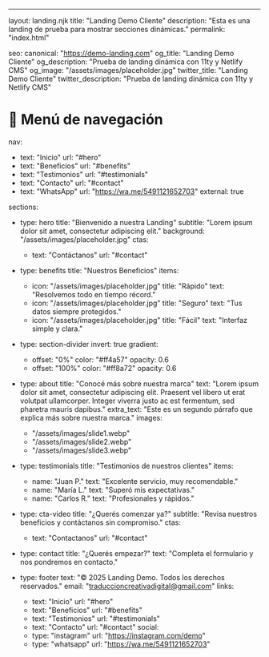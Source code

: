 ---
layout: landing.njk
title: "Landing Demo Cliente"
description: "Esta es una landing de prueba para mostrar secciones dinámicas."
permalink: "index.html"

seo:
  canonical: "https://demo-landing.com"
  og_title: "Landing Demo Cliente"
  og_description: "Prueba de landing dinámica con 11ty y Netlify CMS"
  og_image: "/assets/images/placeholder.jpg"
  twitter_title: "Landing Demo Cliente"
  twitter_description: "Prueba de landing dinámica con 11ty y Netlify CMS"

# 🔹 Menú de navegación
nav:
  - text: "Inicio"
    url: "#hero"
  - text: "Beneficios"
    url: "#benefits"
  - text: "Testimonios"
    url: "#testimonials"
  - text: "Contacto"
    url: "#contact"
  - text: "WhatsApp"
    url: "https://wa.me/5491121652703"
    external: true

sections:
  - type: hero
    title: "Bienvenido a nuestra Landing"
    subtitle: "Lorem ipsum dolor sit amet, consectetur adipiscing elit."
    background: "/assets/images/placeholder.jpg"
    ctas:
      - text: "Contáctanos"
        url: "#contact"

  - type: benefits
    title: "Nuestros Beneficios"
    items:
      - icon: "/assets/images/placeholder.jpg"
        title: "Rápido"
        text: "Resolvemos todo en tiempo récord."
      - icon: "/assets/images/placeholder.jpg"
        title: "Seguro"
        text: "Tus datos siempre protegidos."
      - icon: "/assets/images/placeholder.jpg"
        title: "Fácil"
        text: "Interfaz simple y clara."

  - type: section-divider
    invert: true
    gradient:
      - offset: "0%"
        color: "#ff4a57"
        opacity: 0.6
      - offset: "100%"
        color: "#ff8a72"
        opacity: 0.6

  - type: about
    title: "Conocé más sobre nuestra marca"
    text: "Lorem ipsum dolor sit amet, consectetur adipiscing elit. Praesent vel libero ut erat volutpat ullamcorper. Integer viverra justo ac est fermentum, sed pharetra mauris dapibus."
    extra_text: "Este es un segundo párrafo que explica más sobre nuestra marca."
    images:
    - "/assets/images/slide1.webp"
    - "/assets/images/slide2.webp"
    - "/assets/images/slide3.webp"


  - type: testimonials
    title: "Testimonios de nuestros clientes"
    items:
      - name: "Juan P."
        text: "Excelente servicio, muy recomendable."
      - name: "María L."
        text: "Superó mis expectativas."
      - name: "Carlos R."
        text: "Profesionales y rápidos."
  
  - type: cta-video
    title: "¿Querés comenzar ya?"
    subtitle: "Revisa nuestros beneficios y contáctanos sin compromiso."
    ctas:
      - text: "Contactanos"
        url: "#contact"

  - type: contact
    title: "¿Querés empezar?"
    text: "Completa el formulario y nos pondremos en contacto."

  - type: footer
    text: "© 2025 Landing Demo. Todos los derechos reservados."
    email: "traduccioncreativadigital@gmail.com"
    links:
      - text: "Inicio"
        url: "#hero"
      - text: "Beneficios"
        url: "#benefits"
      - text: "Testimonios"
        url: "#testimonials"
      - text: "Contacto"
        url: "#contact"
    social:
      - type: "instagram"
        url: "https://instagram.com/demo"
      - type: "whatsapp"
        url: "https://wa.me/5491121652703"
